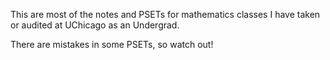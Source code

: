 This are most of the notes and PSETs for mathematics classes I have taken or audited at UChicago as an Undergrad. 

There are mistakes in some PSETs, so watch out!
